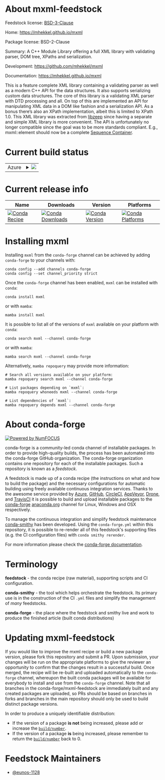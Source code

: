 About mxml-feedstock
====================

Feedstock license: [BSD-3-Clause](https://github.com/conda-forge/mxml-feedstock/blob/main/LICENSE.txt)

Home: https://mhekkel.github.io/mxml

Package license: BSD-2-Clause

Summary: A C++ Module Library offering a full XML library with validating parser, DOM tree, XPaths and serialization.

Development: https://github.com/mhekkel/mxml

Documentation: https://mhekkel.github.io/mxml

This is a feature complete XML library containing a validating parser as well as a modern C++ API for the data structures. It also supports serializing custom data structures.
The core of this library is a validating XML parser with DTD processing and all. On top of this are implemented an API for manipulating XML data in a DOM like fashion and a serialization API. As a bonus there’s also an XPath implementation, albeit this is limited to XPath 1.0.
This XML library was extracted from [libzeep](https://github.com/mhekkel/libzeep) since having a separate and simple XML library is more convenient. The API is unfortunately no longer compatible since the goal was to be more standards compliant. E.g., mxml::element should now be a complete [Sequence Container](https://en.cppreference.com/w/cpp/named_req/SequenceContainer).

Current build status
====================


<table>
    
  <tr>
    <td>Azure</td>
    <td>
      <details>
        <summary>
          <a href="https://dev.azure.com/conda-forge/feedstock-builds/_build/latest?definitionId=26170&branchName=main">
            <img src="https://dev.azure.com/conda-forge/feedstock-builds/_apis/build/status/mxml-feedstock?branchName=main">
          </a>
        </summary>
        <table>
          <thead><tr><th>Variant</th><th>Status</th></tr></thead>
          <tbody><tr>
              <td>linux_64</td>
              <td>
                <a href="https://dev.azure.com/conda-forge/feedstock-builds/_build/latest?definitionId=26170&branchName=main">
                  <img src="https://dev.azure.com/conda-forge/feedstock-builds/_apis/build/status/mxml-feedstock?branchName=main&jobName=linux&configuration=linux%20linux_64_" alt="variant">
                </a>
              </td>
            </tr><tr>
              <td>linux_aarch64</td>
              <td>
                <a href="https://dev.azure.com/conda-forge/feedstock-builds/_build/latest?definitionId=26170&branchName=main">
                  <img src="https://dev.azure.com/conda-forge/feedstock-builds/_apis/build/status/mxml-feedstock?branchName=main&jobName=linux&configuration=linux%20linux_aarch64_" alt="variant">
                </a>
              </td>
            </tr><tr>
              <td>linux_ppc64le</td>
              <td>
                <a href="https://dev.azure.com/conda-forge/feedstock-builds/_build/latest?definitionId=26170&branchName=main">
                  <img src="https://dev.azure.com/conda-forge/feedstock-builds/_apis/build/status/mxml-feedstock?branchName=main&jobName=linux&configuration=linux%20linux_ppc64le_" alt="variant">
                </a>
              </td>
            </tr><tr>
              <td>osx_64</td>
              <td>
                <a href="https://dev.azure.com/conda-forge/feedstock-builds/_build/latest?definitionId=26170&branchName=main">
                  <img src="https://dev.azure.com/conda-forge/feedstock-builds/_apis/build/status/mxml-feedstock?branchName=main&jobName=osx&configuration=osx%20osx_64_" alt="variant">
                </a>
              </td>
            </tr><tr>
              <td>osx_arm64</td>
              <td>
                <a href="https://dev.azure.com/conda-forge/feedstock-builds/_build/latest?definitionId=26170&branchName=main">
                  <img src="https://dev.azure.com/conda-forge/feedstock-builds/_apis/build/status/mxml-feedstock?branchName=main&jobName=osx&configuration=osx%20osx_arm64_" alt="variant">
                </a>
              </td>
            </tr><tr>
              <td>win_64</td>
              <td>
                <a href="https://dev.azure.com/conda-forge/feedstock-builds/_build/latest?definitionId=26170&branchName=main">
                  <img src="https://dev.azure.com/conda-forge/feedstock-builds/_apis/build/status/mxml-feedstock?branchName=main&jobName=win&configuration=win%20win_64_" alt="variant">
                </a>
              </td>
            </tr>
          </tbody>
        </table>
      </details>
    </td>
  </tr>
</table>

Current release info
====================

| Name | Downloads | Version | Platforms |
| --- | --- | --- | --- |
| [![Conda Recipe](https://img.shields.io/badge/recipe-mxml-green.svg)](https://anaconda.org/conda-forge/mxml) | [![Conda Downloads](https://img.shields.io/conda/dn/conda-forge/mxml.svg)](https://anaconda.org/conda-forge/mxml) | [![Conda Version](https://img.shields.io/conda/vn/conda-forge/mxml.svg)](https://anaconda.org/conda-forge/mxml) | [![Conda Platforms](https://img.shields.io/conda/pn/conda-forge/mxml.svg)](https://anaconda.org/conda-forge/mxml) |

Installing mxml
===============

Installing `mxml` from the `conda-forge` channel can be achieved by adding `conda-forge` to your channels with:

```
conda config --add channels conda-forge
conda config --set channel_priority strict
```

Once the `conda-forge` channel has been enabled, `mxml` can be installed with `conda`:

```
conda install mxml
```

or with `mamba`:

```
mamba install mxml
```

It is possible to list all of the versions of `mxml` available on your platform with `conda`:

```
conda search mxml --channel conda-forge
```

or with `mamba`:

```
mamba search mxml --channel conda-forge
```

Alternatively, `mamba repoquery` may provide more information:

```
# Search all versions available on your platform:
mamba repoquery search mxml --channel conda-forge

# List packages depending on `mxml`:
mamba repoquery whoneeds mxml --channel conda-forge

# List dependencies of `mxml`:
mamba repoquery depends mxml --channel conda-forge
```


About conda-forge
=================

[![Powered by
NumFOCUS](https://img.shields.io/badge/powered%20by-NumFOCUS-orange.svg?style=flat&colorA=E1523D&colorB=007D8A)](https://numfocus.org)

conda-forge is a community-led conda channel of installable packages.
In order to provide high-quality builds, the process has been automated into the
conda-forge GitHub organization. The conda-forge organization contains one repository
for each of the installable packages. Such a repository is known as a *feedstock*.

A feedstock is made up of a conda recipe (the instructions on what and how to build
the package) and the necessary configurations for automatic building using freely
available continuous integration services. Thanks to the awesome service provided by
[Azure](https://azure.microsoft.com/en-us/services/devops/), [GitHub](https://github.com/),
[CircleCI](https://circleci.com/), [AppVeyor](https://www.appveyor.com/),
[Drone](https://cloud.drone.io/welcome), and [TravisCI](https://travis-ci.com/)
it is possible to build and upload installable packages to the
[conda-forge](https://anaconda.org/conda-forge) [anaconda.org](https://anaconda.org/)
channel for Linux, Windows and OSX respectively.

To manage the continuous integration and simplify feedstock maintenance
[conda-smithy](https://github.com/conda-forge/conda-smithy) has been developed.
Using the ``conda-forge.yml`` within this repository, it is possible to re-render all of
this feedstock's supporting files (e.g. the CI configuration files) with ``conda smithy rerender``.

For more information please check the [conda-forge documentation](https://conda-forge.org/docs/).

Terminology
===========

**feedstock** - the conda recipe (raw material), supporting scripts and CI configuration.

**conda-smithy** - the tool which helps orchestrate the feedstock.
                   Its primary use is in the construction of the CI ``.yml`` files
                   and simplify the management of *many* feedstocks.

**conda-forge** - the place where the feedstock and smithy live and work to
                  produce the finished article (built conda distributions)


Updating mxml-feedstock
=======================

If you would like to improve the mxml recipe or build a new
package version, please fork this repository and submit a PR. Upon submission,
your changes will be run on the appropriate platforms to give the reviewer an
opportunity to confirm that the changes result in a successful build. Once
merged, the recipe will be re-built and uploaded automatically to the
`conda-forge` channel, whereupon the built conda packages will be available for
everybody to install and use from the `conda-forge` channel.
Note that all branches in the conda-forge/mxml-feedstock are
immediately built and any created packages are uploaded, so PRs should be based
on branches in forks and branches in the main repository should only be used to
build distinct package versions.

In order to produce a uniquely identifiable distribution:
 * If the version of a package **is not** being increased, please add or increase
   the [``build/number``](https://docs.conda.io/projects/conda-build/en/latest/resources/define-metadata.html#build-number-and-string).
 * If the version of a package **is** being increased, please remember to return
   the [``build/number``](https://docs.conda.io/projects/conda-build/en/latest/resources/define-metadata.html#build-number-and-string)
   back to 0.

Feedstock Maintainers
=====================

* [@eunos-1128](https://github.com/eunos-1128/)

